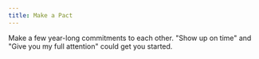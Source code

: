 ```yaml
---
title: Make a Pact
---
```

Make a few year-long commitments to each other. "Show up on time" and "Give you my full attention" could get you started.